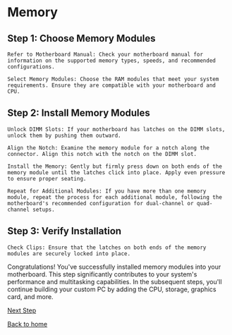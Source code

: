 # Memory

## Step 1: Choose Memory Modules

    Refer to Motherboard Manual: Check your motherboard manual for information on the supported memory types, speeds, and recommended configurations.

    Select Memory Modules: Choose the RAM modules that meet your system requirements. Ensure they are compatible with your motherboard and CPU.

## Step 2: Install Memory Modules

    Unlock DIMM Slots: If your motherboard has latches on the DIMM slots, unlock them by pushing them outward.

    Align the Notch: Examine the memory module for a notch along the connector. Align this notch with the notch on the DIMM slot.

    Install the Memory: Gently but firmly press down on both ends of the memory module until the latches click into place. Apply even pressure to ensure proper seating.

    Repeat for Additional Modules: If you have more than one memory module, repeat the process for each additional module, following the motherboard's recommended configuration for dual-channel or quad-channel setups.

## Step 3: Verify Installation

    Check Clips: Ensure that the latches on both ends of the memory modules are securely locked into place.

Congratulations! You've successfully installed memory modules into your motherboard. This step significantly contributes to your system's performance and multitasking capabilities. In the subsequent steps, you'll continue building your custom PC by adding the CPU, storage, graphics card, and more.

[Next Step](https://github.com/grant-trent/1600FinalProject/blob/main/CPU.md)

[Back to home](https://github.com/grant-trent/1600FinalProject/tree/main)